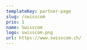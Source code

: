 ```yaml
---
templateKey: partner-page
slug: /swisscom
prio: 1
name: Swisscom
logo: swisscom.png
url: https://www.swisscom.ch/
---
```

